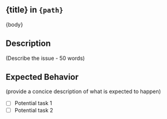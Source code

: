 {title} in `{path}`
---
{body}
## Description

(Describe the issue - 50 words)

## Expected Behavior

(provide a concice description of what is expected to happen)

- [ ] Potential task 1
- [ ] Potential task 2